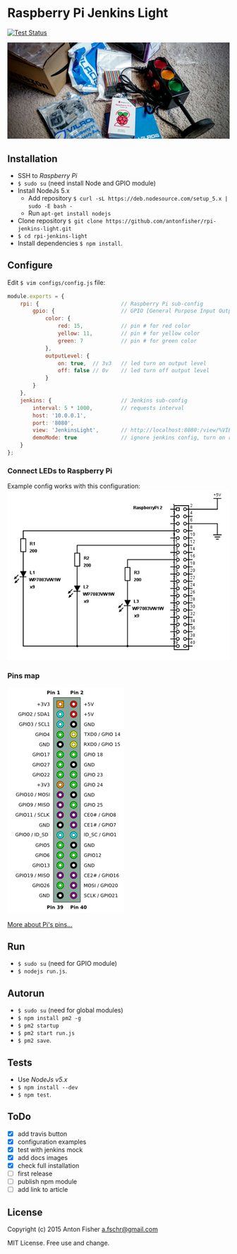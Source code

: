 # Raspberry Pi Jenkins Light

[![Test Status](https://travis-ci.org/antonfisher/rpi-jenkins-light.svg)](https://travis-ci.org/antonfisher/rpi-jenkins-light)

![Parts unpackage](https://raw.githubusercontent.com/antonfisher/rpi-jenkins-light/docs/images/parts-unpackage.jpg)

## Installation
* SSH to _Raspberry Pi_
* `$ sudo su` (need install Node and GPIO module)
* Install NodeJs 5.x
    * Add repository `$ curl -sL https://deb.nodesource.com/setup_5.x | sudo -E bash -`
    * Run `apt-get install nodejs`
* Clone repository `$ git clone https://github.com/antonfisher/rpi-jenkins-light.git`
* `$ cd rpi-jenkins-light`
* Install dependencies `$ npm install`.

## Configure
Edit `$ vim configs/config.js` file:

``` javascript
module.exports = {
    rpi: {                          // Raspberry Pi sub-config
        gpio: {                     // GPIO [General Purpose Input Output] config
            color: {
                red: 15,            // pin # for red color
                yellow: 11,         // pin # for yellow color
                green: 7            // pin # for green color
            },
            outputLevel: {
                on: true,  // 3v3   // led turn on output level
                off: false // 0v    // led turn off output level
            }
        }
    },
    jenkins: {                      // Jenkins sub-config
        interval: 5 * 1000,         // requests interval
        host: '10.0.0.1',
        port: '8080',
        view: 'JenkinsLight',       // http://localhost:8080:/view/%VIEW_NAME%/
        demoMode: true              // ignore jenkins config, turn on red-yellow-green lights
    }
};
```

### Connect LEDs to Raspberry Pi
Example config works with this configuration:
![LEDs connections](https://raw.githubusercontent.com/antonfisher/rpi-jenkins-light/docs/images/schema-simple.png)

### Pins map
![Pins](https://raw.githubusercontent.com/antonfisher/rpi-jenkins-light/docs/images/rpi-pins-schema.png)

[More about Pi's pins...](http://elinux.org/RPi_Low-level_peripherals)

## Run
* `$ sudo su` (need for GPIO module)
* `$ nodejs run.js`.

## Autorun
* `$ sudo su` (need for global modules)
* `$ npm install pm2 -g`
* `$ pm2 startup`
* `$ pm2 start run.js`
* `$ pm2 save`.

## Tests
* Use _NodeJs v5.x_
* `$ npm install --dev`
* `$ npm test`.

## ToDo
- [x] add travis button
- [x] configuration examples
- [x] test with jenkins mock
- [x] add docs images
- [x] check full installation
- [ ] first release
- [ ] publish npm module
- [ ] add link to article

## License
Copyright (c) 2015 Anton Fisher <a.fschr@gmail.com>

MIT License. Free use and change.

